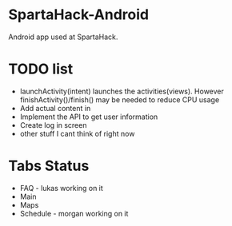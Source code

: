 # SpartaHack-Android
Android app used at SpartaHack.

# TODO list
* launchActivity(intent) launches the activities(views). However finishActivity()/finish() may be needed to reduce CPU usage
* Add actual content in
* Implement the API to get user information
* Create log in screen
* other stuff I cant think of right now

# Tabs Status
* FAQ - lukas working on it
* Main
* Maps
* Schedule - morgan working on it
